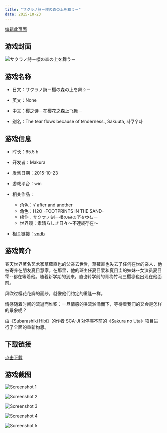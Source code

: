```yaml
---
title: "サクラノ詩－櫻の森の上を舞う－"
date: 2015-10-23
---
```

[编辑此页面](https://github.com/ACG-3/ADV3-source/blob/main/source/_posts/games/%E3%82%B5%E3%82%AF%E3%83%A9%E3%83%8E%E8%A9%A9%EF%BC%8D%E6%AB%BB%E3%81%AE%E6%A3%AE%E3%81%AE%E4%B8%8A%E3%82%92%E8%88%9E%E3%81%86%EF%BC%8D.md)

## 游戏封面

![サクラノ詩－櫻の森の上を舞う－](https%3A//pan.timero.xyz/onedrive/img_lib_001/%E3%82%B5%E3%82%AF%E3%83%A9%E3%83%8E%E8%A9%A9%EF%BC%8D%E6%AB%BB%E3%81%AE%E6%A3%AE%E3%81%AE%E4%B8%8A%E3%82%92%E8%88%9E%E3%81%86%EF%BC%8D_cover.avif)


## 游戏名称

- 日文：サクラノ詩－櫻の森の上を舞う－
- 英文：None
- 中文：樱之诗－在樱花之森上飞舞－

- 别名：The tear flows because of tenderness., Sakuuta, 사쿠우타


## 游戏信息

- 时长：65.5 h
- 开发者：Makura
- 发售日期：2015-10-23
- 游戏平台：win
- 相关作品：
   - 角色：√ after and another
   - 角色：H2O -FOOTPRINTS IN THE SAND-
   - 续作：サクラノ刻－櫻の森の下を歩む－
   - 世界观：素晴らしき日々～不連続存在～

- 相关链接：[vndb](https://vndb.org/v562)


## 游戏简介

春天世界著名艺术家草薙直也的父亲去世后，草薙直也失去了任何在世的亲人，他被寄养在朋友夏目慧家。在那里，他的班主任夏目爱和夏目圭的妹妹--女演员夏目雫--都在等着他。随着新学期的到来，直也转学前的青梅竹马三樱凛也出现在他面前。

风吹过樱花花瓣的面纱，就像他们约定的重逢一样。

情感随着时间的流逝而堆积：一旦情感的洪流汹涌而下，等待着我们的又会是怎样的景象呢？



由《Subarashiki Hibi》的作者 SCA-Ji 对停滞不前的《Sakura no Uta》项目进行了全面的重新构思。


## 下载链接

[点击下载](https://pan.timero.xyz/onedrive/adv_lib_001/%E3%82%B5%E3%82%AF%E3%83%A9%E3%83%8E%E8%A9%A9%EF%BC%8D%E6%AB%BB%E3%81%AE%E6%A3%AE%E3%81%AE%E4%B8%8A%E3%82%92%E8%88%9E%E3%81%86%EF%BC%8D)


## 游戏截图


![Screenshot 1](https%3A//pan.timero.xyz/onedrive/img_lib_001/%E3%82%B5%E3%82%AF%E3%83%A9%E3%83%8E%E8%A9%A9%EF%BC%8D%E6%AB%BB%E3%81%AE%E6%A3%AE%E3%81%AE%E4%B8%8A%E3%82%92%E8%88%9E%E3%81%86%EF%BC%8D_Screenshot_1.avif)

![Screenshot 2](https%3A//pan.timero.xyz/onedrive/img_lib_001/%E3%82%B5%E3%82%AF%E3%83%A9%E3%83%8E%E8%A9%A9%EF%BC%8D%E6%AB%BB%E3%81%AE%E6%A3%AE%E3%81%AE%E4%B8%8A%E3%82%92%E8%88%9E%E3%81%86%EF%BC%8D_Screenshot_2.avif)

![Screenshot 3](https%3A//pan.timero.xyz/onedrive/img_lib_001/%E3%82%B5%E3%82%AF%E3%83%A9%E3%83%8E%E8%A9%A9%EF%BC%8D%E6%AB%BB%E3%81%AE%E6%A3%AE%E3%81%AE%E4%B8%8A%E3%82%92%E8%88%9E%E3%81%86%EF%BC%8D_Screenshot_3.avif)

![Screenshot 4](https%3A//pan.timero.xyz/onedrive/img_lib_001/%E3%82%B5%E3%82%AF%E3%83%A9%E3%83%8E%E8%A9%A9%EF%BC%8D%E6%AB%BB%E3%81%AE%E6%A3%AE%E3%81%AE%E4%B8%8A%E3%82%92%E8%88%9E%E3%81%86%EF%BC%8D_Screenshot_4.avif)

![Screenshot 5](https%3A//pan.timero.xyz/onedrive/img_lib_001/%E3%82%B5%E3%82%AF%E3%83%A9%E3%83%8E%E8%A9%A9%EF%BC%8D%E6%AB%BB%E3%81%AE%E6%A3%AE%E3%81%AE%E4%B8%8A%E3%82%92%E8%88%9E%E3%81%86%EF%BC%8D_Screenshot_5.avif)

